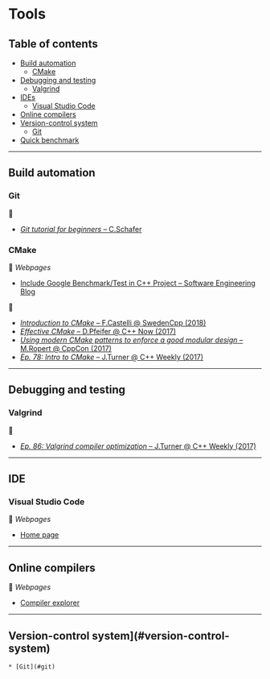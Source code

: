 # Tools

## Table of contents

* [Build automation](#build-automation)
	* [CMake](#cmake)
* [Debugging and testing](#debugging-and-testing)
	* [Valgrind](#valgrind)
* [IDEs](#ides)
	* [Visual Studio Code](#visual-studio-code)
* [Online compilers](#online-compilers)
* [Version-control system](#version-control-system)
	* [Git](#git)
* [Quick benchmark](http://quick-bench.com/)

---

## Build automation

### Git

:movie_camera:

* [*Git tutorial for beginners* &ndash; C.Schafer](https://www.youtube.com/playlist?list=PL-osiE80TeTuRUfjRe54Eea17-YfnOOAx)

### CMake

:link: *Webpages*

* [Include Google Benchmark/Test in C++ Project &ndash; Software Engineering Blog](https://felixmoessbauer.com/blog-reader/include-google-benchmark-test-in-c-project.html)

:movie_camera:

* [*Introduction to CMake* &ndash; F.Castelli @ SwedenCpp (2018)](https://www.youtube.com/watch?v=jt3meXdP-QI)
* [*Effective CMake* &ndash; D.Pfeifer @ C++ Now (2017)](https://www.youtube.com/watch?v=bsXLMQ6WgIk)
* [*Using modern CMake patterns to enforce a good modular design* &ndash; M.Ropert @ CppCon (2017)](https://www.youtube.com/watch?v=eC9-iRN2b04)
* [*Ep. 78: Intro to CMake* &ndash; J.Turner @ C++ Weekly (2017)](https://www.youtube.com/watch?v=HPMvU64RUTY)

---

## Debugging and testing

### Valgrind

:movie_camera:

* [*Ep. 86: Valgrind compiler optimization* &ndash; J.Turner @ C++ Weekly (2017)](https://www.youtube.com/watch?v=3l0BQs2ThTo)

---

## IDE

### Visual Studio Code

:link: *Webpages*

* [Home page](https://code.visualstudio.com/)

---

## Online compilers

:link: *Webpages*

* [Compiler explorer](https://godbolt.org/)

---

## Version-control system](#version-control-system)
	* [Git](#git)
